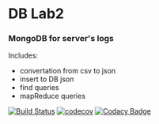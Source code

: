 # DB Lab2
### MongoDB for server's logs

Includes:
- convertation from csv to json
- insert to DB json
- find queries
- mapReduce queries


[![Build Status](https://travis-ci.org/Archer1292/db-lab2.svg?branch=master)](https://travis-ci.org/Archer1292/db-lab2)
[![codecov](https://codecov.io/gh/Archer1292/db-lab2/branch/master/graph/badge.svg)](https://codecov.io/gh/Archer1292/db-lab2)
[![Codacy Badge](https://api.codacy.com/project/badge/Grade/5eeae5e2a62a44ce85b361baa08ba6c5)](https://www.codacy.com/app/Archer1292/db-lab2?utm_source=github.com&amp;utm_medium=referral&amp;utm_content=Archer1292/db-lab2&amp;utm_campaign=Badge_Grade)
